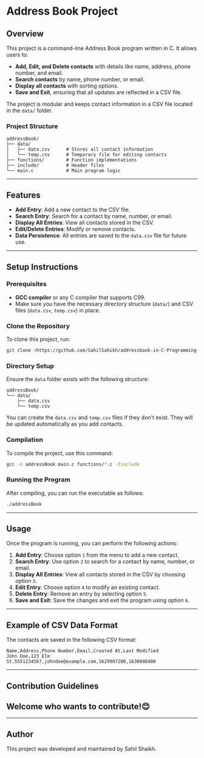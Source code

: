 # Address Book Project

## Overview

This project is a command-line Address Book program written in C. It allows users to:

- **Add, Edit, and Delete contacts** with details like name, address, phone number, and email.
- **Search contacts** by name, phone number, or email.
- **Display all contacts** with sorting options.
- **Save and Exit**, ensuring that all updates are reflected in a CSV file.

The project is modular and keeps contact information in a CSV file located in the `data/` folder.

### Project Structure

```
addressBook/
├── data/
│   ├── data.csv      # Stores all contact information
│   └── temp.csv      # Temporary file for editing contacts
├── functions/        # Function implementations
├── include/          # Header files
└── main.c            # Main program logic

```

---

## Features

- **Add Entry**: Add a new contact to the CSV file.
- **Search Entry**: Search for a contact by name, number, or email.
- **Display All Entries**: View all contacts stored in the CSV.
- **Edit/Delete Entries**: Modify or remove contacts.
- **Data Persistence**: All entries are saved to the `data.csv` file for future use.

---

## Setup Instructions

### Prerequisites

- **GCC compiler** or any C compiler that supports C99.
- Make sure you have the necessary directory structure (`data/`) and CSV files (`data.csv`, `temp.csv`) in place.

### Clone the Repository

To clone this project, run:

```bash
git clone <https://github.com/SahilSahikh/addressbook-in-C-Programming-language.git>

```

### Directory Setup

Ensure the `data` folder exists with the following structure:

```
addressBook/
└── data/
    ├── data.csv
    └── temp.csv

```

You can create the `data.csv` and `temp.csv` files if they don't exist. They will be updated automatically as you add contacts.

### Compilation

To compile the project, use this command:

```bash
gcc -o addressBook main.c functions/*.c -Iinclude

```

### Running the Program

After compiling, you can run the executable as follows:

```bash
./addressBook

```

---

## Usage

Once the program is running, you can perform the following actions:

1. **Add Entry**: Choose option `1` from the menu to add a new contact.
2. **Search Entry**: Use option `2` to search for a contact by name, number, or email.
3. **Display All Entries**: View all contacts stored in the CSV by choosing option `3`.
4. **Edit Entry**: Choose option `4` to modify an existing contact.
5. **Delete Entry**: Remove an entry by selecting option `5`.
6. **Save and Exit**: Save the changes and exit the program using option `6`.

---

## Example of CSV Data Format

The contacts are saved in the following CSV format:

```
Name,Address,Phone Number,Email,Created At,Last Modified
John Doe,123 Elm St,5551234567,johndoe@example.com,1629907200,1630040400

```

---

## Contribution Guidelines

Welcome who wants to contribute!😊
---



---

## Author

This project was developed and maintained by Sahil Shaikh.
